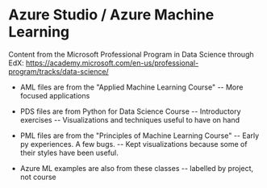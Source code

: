 # Azure Studio / Azure Machine Learning 

Content from the Microsoft Professional Program in Data Science through EdX:
https://academy.microsoft.com/en-us/professional-program/tracks/data-science/

- AML files are from the "Applied Machine Learning Course"
-- More focused applications

- PDS files are from Python for Data Science Course
-- Introductory exercises 
-- Visualizations and techniques useful to have on hand

- PML files are from the "Principles of Machine Learning Course"
-- Early py experiences. A few bugs.
-- Kept visualizations because some of their styles have been useful.

- Azure ML examples are also from these classes
-- labelled by project, not course